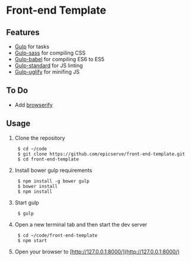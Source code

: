 Front-end Template
==================


Features
--------
- [Gulp](http://gulpjs.com/) for tasks
- [Gulp-sass](https://github.com/dlmanning/gulp-sass) for compiling CSS
- [Gulp-babel](https://github.com/babel/gulp-babel) for compiling ES6 to ES5
- [Gulp-standard](https://github.com/emgeee/gulp-standard) for JS linting
- [Gulp-uglify](https://github.com/terinjokes/gulp-uglify) for minifing JS


To Do
-----
- Add [browserify](https://github.com/substack/node-browserify)


Usage
-----

1. Clone the repository

        $ cd ~/code
        $ git clone https://github.com/epicserve/front-end-template.git
        $ cd front-end-template

2. Install bower gulp requirements

        $ npm install -g bower gulp
        $ bower install
        $ npm install

3. Start gulp

        $ gulp

4. Open a new terminal tab and then start the dev server

        $ cd ~/code/front-end-template
        $ npm start

5. Open your browser to [http://127.0.0.1:8000/](http://127.0.0.1:8000/)
